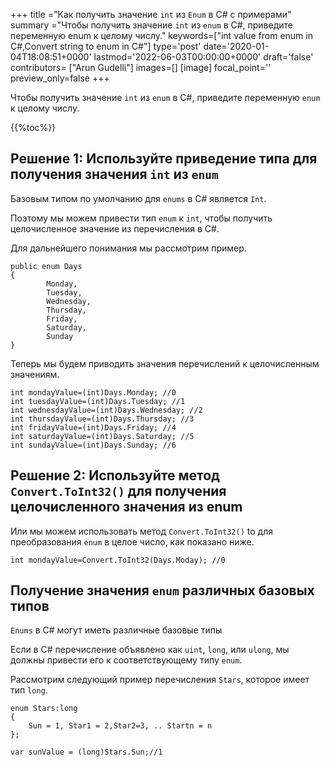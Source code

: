 +++
title   ="Как получить значение `int` из `Enum` в C# с примерами"
summary ="Чтобы получить значение `int` из `enum` в C#, приведите переменную enum к целому числу."
keywords=["int value from enum in C#,Convert string to enum in C#"]
type='post'
date='2020-01-04T18:08:51+0000'
lastmod='2022-06-03T00:00:00+0000'
draft='false'
contributors= ["Arun Gudelli"]
images=[]
[image]
focal_point=''
preview_only=false
+++

Чтобы получить значение `int` из `enum` в C#, приведите переменную `enum` к целому числу.

{{%toc%}}

## Решение 1: Используйте приведение типа для получения значения `int` из `enum`

Базовым типом по умолчанию для `enums` в C# является `Int`.

Поэтому мы можем привести тип `enum` к `int`, чтобы получить целочисленное значение из перечисления в C#.

Для дальнейшего понимания мы рассмотрим пример.

```
public enum Days
{
        Monday,  
        Tuesday,  
        Wednesday,  
        Thursday,  
        Friday,  
        Saturday,  
        Sunday
}
```

Теперь мы будем приводить значения перечислений к целочисленным значениям.

```
int mondayValue=(int)Days.Monday; //0
int tuesdayValue=(int)Days.Tuesday; //1
int wednesdayValue=(int)Days.Wednesday; //2
int thursdayValue=(int)Days.Thursday; //3
int fridayValue=(int)Days.Friday; //4
int saturdayValue=(int)Days.Saturday; //5
int sundayValue=(int)Days.Sunday; //6
```

## Решение 2: Используйте метод `Convert.ToInt32()` для получения целочисленного значения из enum

Или мы можем использовать метод `Convert.ToInt32()` to для преобразования `enum` в целое число, как показано ниже.

```
int mondayValue=Convert.ToInt32(Days.Moday); //0

```

## Получение значения `enum` различных базовых типов

`Enums` в C# могут иметь различные базовые типы 

Если в C# перечисление объявлено как `uint`, `long`, или `ulong`, мы должны привести его к соответствующему типу `enum`.

Рассмотрим следующий пример перечисления `Stars`, которое имеет тип `long`.

```
enum Stars:long 
{
    Sun = 1, Star1 = 2,Star2=3, .. Startn = n
};

var sunValue = (long)Stars.Sun;//1
```